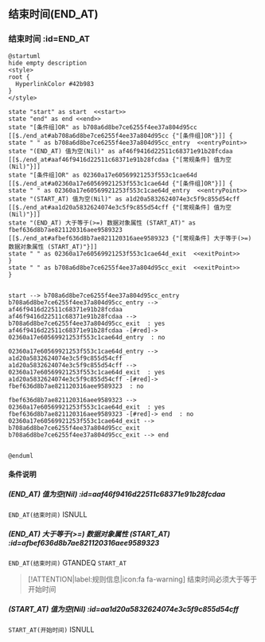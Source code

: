 ## 结束时间(END_AT) <!-- {docsify-ignore-all} -->

   

### 结束时间 :id=END_AT

```plantuml
@startuml
hide empty description
<style>
root {
  HyperlinkColor #42b983
}
</style>

state "start" as start  <<start>>
state "end" as end <<end>>
state "[条件组]OR" as b708a6d8be7ce6255f4ee37a804d95cc [[$./end_at#ab708a6d8be7ce6255f4ee37a804d95cc {"[条件组]OR"}]] {
state " " as b708a6d8be7ce6255f4ee37a804d95cc_entry  <<entryPoint>>
state "(END_AT) 值为空(Nil)" as af46f9416d22511c68371e91b28fcdaa [[$./end_at#aaf46f9416d22511c68371e91b28fcdaa {"[常规条件] 值为空(Nil)"}]]
state "[条件组]OR" as 02360a17e60569921253f553c1cae64d [[$./end_at#a02360a17e60569921253f553c1cae64d {"[条件组]OR"}]] {
state " " as 02360a17e60569921253f553c1cae64d_entry  <<entryPoint>>
state "(START_AT) 值为空(Nil)" as a1d20a5832624074e3c5f9c855d54cff [[$./end_at#aa1d20a5832624074e3c5f9c855d54cff {"[常规条件] 值为空(Nil)"}]]
state "(END_AT) 大于等于(>=) 数据对象属性 (START_AT)" as fbef636d8b7ae821120316aee9589323 [[$./end_at#afbef636d8b7ae821120316aee9589323 {"[常规条件] 大于等于(>=) 数据对象属性 (START_AT)"}]]
state " " as 02360a17e60569921253f553c1cae64d_exit  <<exitPoint>>
}
state " " as b708a6d8be7ce6255f4ee37a804d95cc_exit  <<exitPoint>>
}


start --> b708a6d8be7ce6255f4ee37a804d95cc_entry 
b708a6d8be7ce6255f4ee37a804d95cc_entry --> af46f9416d22511c68371e91b28fcdaa 
af46f9416d22511c68371e91b28fcdaa --> b708a6d8be7ce6255f4ee37a804d95cc_exit  : yes
af46f9416d22511c68371e91b28fcdaa -[#red]-> 02360a17e60569921253f553c1cae64d_entry  : no

02360a17e60569921253f553c1cae64d_entry --> a1d20a5832624074e3c5f9c855d54cff 
a1d20a5832624074e3c5f9c855d54cff --> 02360a17e60569921253f553c1cae64d_exit  : yes
a1d20a5832624074e3c5f9c855d54cff -[#red]-> fbef636d8b7ae821120316aee9589323  : no

fbef636d8b7ae821120316aee9589323 --> 02360a17e60569921253f553c1cae64d_exit  : yes
fbef636d8b7ae821120316aee9589323 -[#red]-> end  : no
02360a17e60569921253f553c1cae64d_exit --> b708a6d8be7ce6255f4ee37a804d95cc_exit 
b708a6d8be7ce6255f4ee37a804d95cc_exit --> end 


@enduml
```

#### 条件说明

##### (END_AT) 值为空(Nil) :id=aaf46f9416d22511c68371e91b28fcdaa



`END_AT(结束时间)` ISNULL 

##### (END_AT) 大于等于(>=) 数据对象属性 (START_AT) :id=afbef636d8b7ae821120316aee9589323



`END_AT(结束时间)` GTANDEQ  `START_AT`

> [!ATTENTION|label:规则信息|icon:fa fa-warning]
> 结束时间必须大于等于开始时间


##### (START_AT) 值为空(Nil) :id=aa1d20a5832624074e3c5f9c855d54cff



`START_AT(开始时间)` ISNULL 






